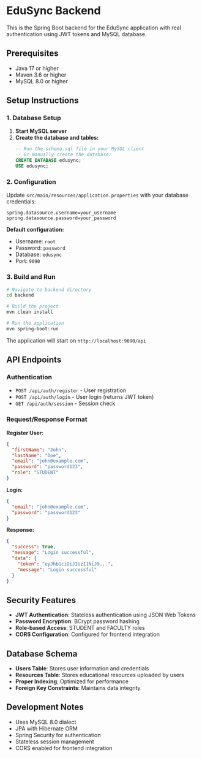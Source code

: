 # EduSync Backend

This is the Spring Boot backend for the EduSync application with real authentication using JWT tokens and MySQL database.

## Prerequisites

- Java 17 or higher
- Maven 3.6 or higher
- MySQL 8.0 or higher

## Setup Instructions

### 1. Database Setup

1. **Start MySQL server**
2. **Create the database and tables:**
   ```sql
   -- Run the schema.sql file in your MySQL client
   -- Or manually create the database:
   CREATE DATABASE edusync;
   USE edusync;
   ```

### 2. Configuration

Update `src/main/resources/application.properties` with your database credentials:
```properties
spring.datasource.username=your_username
spring.datasource.password=your_password
```

**Default configuration:**
- Username: `root`
- Password: `password`
- Database: `edusync`
- Port: `9090`

### 3. Build and Run

```bash
# Navigate to backend directory
cd backend

# Build the project
mvn clean install

# Run the application
mvn spring-boot:run
```

The application will start on `http://localhost:9090/api`

## API Endpoints

### Authentication
- `POST /api/auth/register` - User registration
- `POST /api/auth/login` - User login (returns JWT token)
- `GET /api/auth/session` - Session check

### Request/Response Format

**Register User:**
```json
{
  "firstName": "John",
  "lastName": "Doe",
  "email": "john@example.com",
  "password": "password123",
  "role": "STUDENT"
}
```

**Login:**
```json
{
  "email": "john@example.com",
  "password": "password123"
}
```

**Response:**
```json
{
  "success": true,
  "message": "Login successful",
  "data": {
    "token": "eyJhbGciOiJIUzI1NiJ9...",
    "message": "Login successful"
  }
}
```

## Security Features

- **JWT Authentication**: Stateless authentication using JSON Web Tokens
- **Password Encryption**: BCrypt password hashing
- **Role-based Access**: STUDENT and FACULTY roles
- **CORS Configuration**: Configured for frontend integration

## Database Schema

- **Users Table**: Stores user information and credentials
- **Resources Table**: Stores educational resources uploaded by users
- **Proper Indexing**: Optimized for performance
- **Foreign Key Constraints**: Maintains data integrity

## Development Notes

- Uses MySQL 8.0 dialect
- JPA with Hibernate ORM
- Spring Security for authentication
- Stateless session management
- CORS enabled for frontend integration
